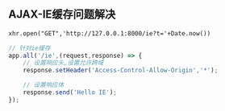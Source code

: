 ## AJAX-IE缓存问题解决

```html
xhr.open("GET",'http://127.0.0.1:8000/ie?t='+Date.now())
```

```javascript
// 针对ie缓存
app.all('/ie',(request,response) => {
    // 设置响应头,设置允许跨域
    response.setHeader('Access-Control-Allow-Origin','*');

    // 设置响应体
    response.send('Hello IE');
});
```